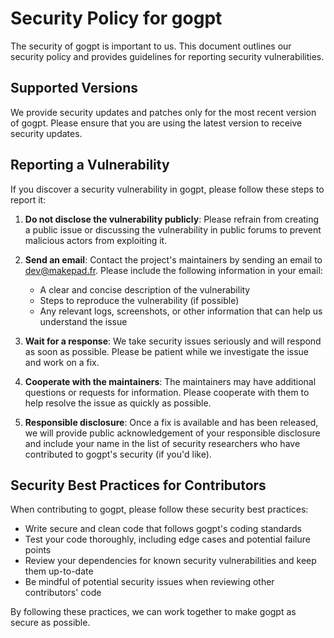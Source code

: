 # Security Policy for gogpt

The security of gogpt is important to us. This document outlines our security policy and provides guidelines for reporting security vulnerabilities.

## Supported Versions

We provide security updates and patches only for the most recent version of gogpt. Please ensure that you are using the latest version to receive security updates.

## Reporting a Vulnerability

If you discover a security vulnerability in gogpt, please follow these steps to report it:

1. **Do not disclose the vulnerability publicly**: Please refrain from creating a public issue or discussing the vulnerability in public forums to prevent malicious actors from exploiting it.

2. **Send an email**: Contact the project's maintainers by sending an email to dev@makepad.fr. Please include the following information in your email:
   - A clear and concise description of the vulnerability
   - Steps to reproduce the vulnerability (if possible)
   - Any relevant logs, screenshots, or other information that can help us understand the issue

3. **Wait for a response**: We take security issues seriously and will respond as soon as possible. Please be patient while we investigate the issue and work on a fix.

4. **Cooperate with the maintainers**: The maintainers may have additional questions or requests for information. Please cooperate with them to help resolve the issue as quickly as possible.

5. **Responsible disclosure**: Once a fix is available and has been released, we will provide public acknowledgement of your responsible disclosure and include your name in the list of security researchers who have contributed to gogpt's security (if you'd like).

## Security Best Practices for Contributors

When contributing to gogpt, please follow these security best practices:

- Write secure and clean code that follows gogpt's coding standards
- Test your code thoroughly, including edge cases and potential failure points
- Review your dependencies for known security vulnerabilities and keep them up-to-date
- Be mindful of potential security issues when reviewing other contributors' code

By following these practices, we can work together to make gogpt as secure as possible.
